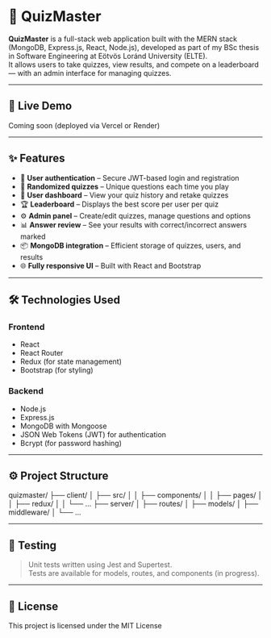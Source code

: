 # 🎯 QuizMaster

**QuizMaster** is a full-stack web application built with the MERN stack (MongoDB, Express.js, React, Node.js), developed as part of my BSc thesis in Software Engineering at Eötvös Loránd University (ELTE).  
It allows users to take quizzes, view results, and compete on a leaderboard — with an admin interface for managing quizzes.

---

## 🚀 Live Demo

Coming soon (deployed via Vercel or Render)

---

## ✨ Features

- 🔐 **User authentication** – Secure JWT-based login and registration
- 🧠 **Randomized quizzes** – Unique questions each time you play
- 👤 **User dashboard** – View your quiz history and retake quizzes
- 🏆 **Leaderboard** – Displays the best score per user per quiz
- ⚙️ **Admin panel** – Create/edit quizzes, manage questions and options
- 📊 **Answer review** – See your results with correct/incorrect answers marked
- 📦 **MongoDB integration** – Efficient storage of quizzes, users, and results
- 🌐 **Fully responsive UI** – Built with React and Bootstrap

---

## 🛠️ Technologies Used

### Frontend
- React
- React Router
- Redux (for state management)
- Bootstrap (for styling)

### Backend
- Node.js
- Express.js
- MongoDB with Mongoose
- JSON Web Tokens (JWT) for authentication
- Bcrypt (for password hashing)

---

## ⚙️ Project Structure

quizmaster/
├── client/
│ ├── src/
│ │ ├── components/
│ │ ├── pages/
│ │ ├── redux/
│ │ └── ...
├── server/
│ ├── routes/
│ ├── models/
│ ├── middleware/
│ └── ...


---

## 🧪 Testing

> Unit tests written using Jest and Supertest.  
Tests are available for models, routes, and components (in progress).

---

## 📄 License

This project is licensed under the MIT License
